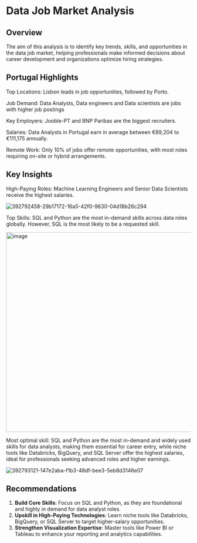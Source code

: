 # Data Job Market Analysis
## Overview

The aim of this analysis is to identify key trends, skills, and opportunities in the data job market, helping professionals make informed decisions about career development and organizations optimize hiring strategies.

## Portugal Highlights
Top Locations: Lisbon leads in job opportunities, followed by Porto.

Job Demand: Data Analysts, Data engineers and Data scientists are jobs with higher job postings 

Key Employers: Jooble-PT and BNP Paribas are the biggest recruiters.

Salaries: Data Analysts in Portugal earn in average between €89,204 to €111,175 annually.

Remote Work: Only 10% of jobs offer remote opportunities, with most roles requiring on-site or hybrid arrangements.

## Key Insights
High-Paying Roles: Machine Learning Engineers and Senior Data Scientists receive the highest salaries.

![392792458-29b17172-16a5-42f0-9630-04d18b26c294](https://github.com/user-attachments/assets/32fb8c0b-24dd-4de1-9c8a-87e3e958309b)

Top Skills: SQL and Python are the most in-demand skills across data roles globally. However, SQL is the most likely to be a requested skill.

<img width="544" alt="image" src="https://github.com/user-attachments/assets/fcc7c61b-c1af-4244-8ae4-5406760b0857">

Most optimal skill: SQL and Python are the most in-demand and widely used skills for data analysts, making them essential for career entry, while niche tools like Databricks, BigQuery, and SQL Server offer the highest salaries, ideal for professionals seeking advanced roles and higher earnings.

![392793121-147e2aba-f1b3-48df-bee3-5eb8d3146e07](https://github.com/user-attachments/assets/e498f914-6c65-4c1a-a97f-9a8f631c9b7b)

## Recommendations
1. **Build Core Skills**: Focus on SQL and Python, as they are foundational and highly in demand for data analyst roles.  
2. **Upskill in High-Paying Technologies**: Learn niche tools like Databricks, BigQuery, or SQL Server to target higher-salary opportunities.  
3. **Strengthen Visualization Expertise**: Master tools like Power BI or Tableau to enhance your reporting and analytics capabilities.    
